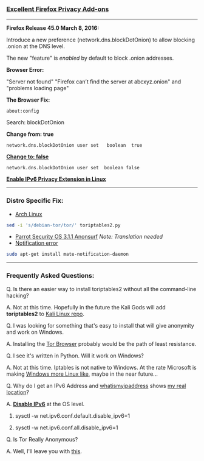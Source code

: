 ### [Excellent Firefox Privacy Add-ons](https://privacytoolsio.github.io/privacytools.io/#addons) ###
***

**Firefox Release  45.0 March 8, 2016:**

Introduce a new preference (network.dns.blockDotOnion) to allow blocking .onion at the DNS level.

The new "feature" is _enabled_ by default to block .onion addresses.

**Browser Error:**

"Server not found" "Firefox can’t find the server at abcxyz.onion" and "problems loading page"

**The Browser Fix:**

`about:config`

Search: blockDotOnion

**Change from: true**

`network.dns.blockDotOnion user set   boolean  true`

**[Change to: false](https://drive.google.com/open?id=0B79r4wTVj-CZSkZieEVCWUtKRVE)**

`network.dns.blockDotOnion user set  boolean false`


[**Enable IPv6 Privacy Extension in Linux**](https://wiki.archlinux.org/index.php/IPv6#Privacy_extensions)

***
### Distro Specific Fix:
* [Arch Linux](https://github.com/ruped24/toriptables2/pull/5/files)
```bash
sed -i 's/debian-tor/tor/' toriptables2.py
```
* [Parrot Security OS 3.1.1 Anonsurf](https://www.inforge.net/xi/threads/parrot-security-os-3-1-1-anonsurf-fix-tor-by-vap0r.457379/) *Note: Translation needed*
* [Notification error](https://wiki.archlinux.org/index.php/Desktop_notifications)
```bash
sudo apt-get install mate-notification-daemon 
```
***
### Frequently Asked Questions:
Q. Is there an easier way to install toriptables2 without all the command-line hacking?

A. Not at this time.  Hopefully in the future the Kali Gods will add **toriptables2** to [Kali Linux repo](https://bugs.kali.org/view.php?id=3983).

Q. I was looking for something that's easy to install that will give anonymity and work on Windows.

A. Installing the [Tor Browser](https://www.torproject.org/projects/torbrowser.html.en) probably would be the path of least resistance.

Q. I see it's written in Python.  Will it work on Windows?

A. Not at this time.  Iptables is not native to Windows.
   At the rate Microsoft is making [Windows more Linux like](https://msdn.microsoft.com/en-us/commandline/wsl/faq), maybe in the near future...

Q. Why do I get an IPv6 Address and [whatismyipaddress](https://whatismyipaddress.com/) shows [my real location](https://www.internetsociety.org/resources/deploy360/2014/privacy-extensions-for-ipv6-slaac/)?

A. [**Disable IPv6**](https://wiki.archlinux.org/index.php/IPv6#Disable_functionality) at the OS level.
 
1.  sysctl -w net.ipv6.conf.default.disable_ipv6=1

1.  sysctl -w net.ipv6.conf.all.disable_ipv6=1

Q. Is Tor Really Anonymous?

A. Well, I'll leave you with [this](http://lmgtfy.com/?q=Is+Tor+Really+Anonymous).